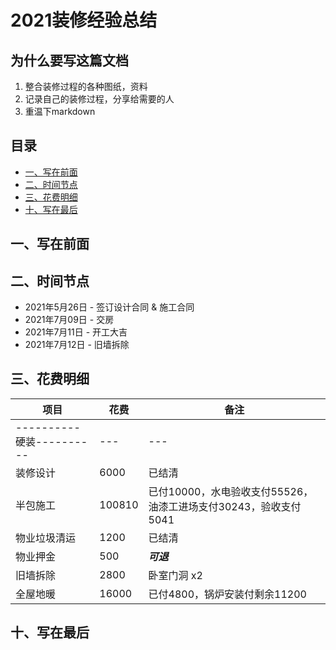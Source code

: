 # 2021装修经验总结
## 为什么要写这篇文档
1. 整合装修过程的各种图纸，资料
2. 记录自己的装修过程，分享给需要的人
3. 重温下markdown

## 目录
  - [一、写在前面](#一写在前面)
  - [二、时间节点](#二时间节点)
  - [三、花费明细](#三花费明细)
  - [十、写在最后](#十写在最后)

## 一、写在前面

## 二、时间节点
* 2021年5月26日 - 签订设计合同 & 施工合同
* 2021年7月09日 - 交房
* 2021年7月11日 - 开工大吉
* 2021年7月12日 - 旧墙拆除

## 三、花费明细
| 项目  | 花费 | 备注 |
 | --- | --- | --- |
 | ----------硬装---------- | ---| --- |
 |装修设计 | 6000 |  已结清
 |半包施工 | 100810 | 已付10000，水电验收支付55526，油漆工进场支付30243，验收支付5041
 |物业垃圾清运 | 1200 |  已结清
 |物业押金 | 500 | ***可退***
 |旧墙拆除 | 2800 | 卧室门洞 x2
 |全屋地暖 | 16000 | 已付4800，锅炉安装付剩余11200

## 十、写在最后

